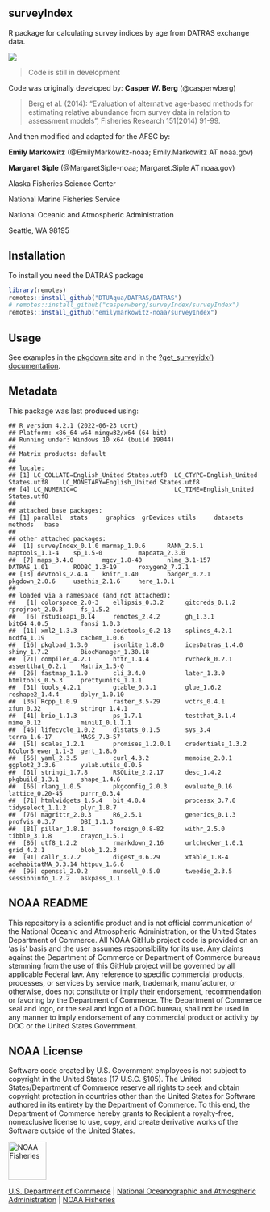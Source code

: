<!-- README.md is generated from README.Rmd. Please edit that file -->

## surveyIndex

R package for calculating survey indices by age from DATRAS exchange
data.

[![](https://img.shields.io/github/last-commit/EmilyMarkowitz-NOAA/surveyIndex.svg)](https://github.com/EmilyMarkowitz-NOAA/surveyIndex/commits/main)

> Code is still in development

Code was originally developed by: **Casper W. Berg** (@casperwberg)

> Berg et al. (2014): “Evaluation of alternative age-based methods for
> estimating relative abundance from survey data in relation to
> assessment models”, Fisheries Research 151(2014) 91-99.

And then modified and adapted for the AFSC by:

**Emily Markowitz** (@EmilyMarkowitz-noaa; Emily.Markowitz AT noaa.gov)

**Margaret Siple** (@MargaretSiple-noaa; Margaret.Siple AT noaa.gov)

Alaska Fisheries Science Center

National Marine Fisheries Service

National Oceanic and Atmospheric Administration

Seattle, WA 98195

## Installation

To install you need the DATRAS package

``` r
library(remotes)
remotes::install_github("DTUAqua/DATRAS/DATRAS")
# remotes::install_github("casperwberg/surveyIndex/surveyIndex")
remotes::install_github("emilymarkowitz-noaa/surveyIndex")
```

## Usage

See examples in the [pkgdown
site](https://EmilyMarkowitz-NOAA.github.io/surveyIndex/) and in the
[?get_surveyidx()
documentation](https://emilymarkowitz-noaa.github.io/surveyIndex/reference/get_surveyidx.html).

## Metadata

This package was last produced using:

    ## R version 4.2.1 (2022-06-23 ucrt)
    ## Platform: x86_64-w64-mingw32/x64 (64-bit)
    ## Running under: Windows 10 x64 (build 19044)
    ## 
    ## Matrix products: default
    ## 
    ## locale:
    ## [1] LC_COLLATE=English_United States.utf8  LC_CTYPE=English_United States.utf8    LC_MONETARY=English_United States.utf8
    ## [4] LC_NUMERIC=C                           LC_TIME=English_United States.utf8    
    ## 
    ## attached base packages:
    ## [1] parallel  stats     graphics  grDevices utils     datasets  methods   base     
    ## 
    ## other attached packages:
    ##  [1] surveyIndex_0.1.0 marmap_1.0.6      RANN_2.6.1        maptools_1.1-4    sp_1.5-0          mapdata_2.3.0    
    ##  [7] maps_3.4.0        mgcv_1.8-40       nlme_3.1-157      DATRAS_1.01       RODBC_1.3-19      roxygen2_7.2.1   
    ## [13] devtools_2.4.4    knitr_1.40        badger_0.2.1      pkgdown_2.0.6     usethis_2.1.6     here_1.0.1       
    ## 
    ## loaded via a namespace (and not attached):
    ##   [1] colorspace_2.0-3    ellipsis_0.3.2      gitcreds_0.1.2      rprojroot_2.0.3     fs_1.5.2           
    ##   [6] rstudioapi_0.14     remotes_2.4.2       gh_1.3.1            bit64_4.0.5         fansi_1.0.3        
    ##  [11] xml2_1.3.3          codetools_0.2-18    splines_4.2.1       ncdf4_1.19          cachem_1.0.6       
    ##  [16] pkgload_1.3.0       jsonlite_1.8.0      icesDatras_1.4.0    shiny_1.7.2         BiocManager_1.30.18
    ##  [21] compiler_4.2.1      httr_1.4.4          rvcheck_0.2.1       assertthat_0.2.1    Matrix_1.5-0       
    ##  [26] fastmap_1.1.0       cli_3.4.0           later_1.3.0         htmltools_0.5.3     prettyunits_1.1.1  
    ##  [31] tools_4.2.1         gtable_0.3.1        glue_1.6.2          reshape2_1.4.4      dplyr_1.0.10       
    ##  [36] Rcpp_1.0.9          raster_3.5-29       vctrs_0.4.1         xfun_0.32           stringr_1.4.1      
    ##  [41] brio_1.1.3          ps_1.7.1            testthat_3.1.4      mime_0.12           miniUI_0.1.1.1     
    ##  [46] lifecycle_1.0.2     dlstats_0.1.5       sys_3.4             terra_1.6-17        MASS_7.3-57        
    ##  [51] scales_1.2.1        promises_1.2.0.1    credentials_1.3.2   RColorBrewer_1.1-3  gert_1.8.0         
    ##  [56] yaml_2.3.5          curl_4.3.2          memoise_2.0.1       ggplot2_3.3.6       yulab.utils_0.0.5  
    ##  [61] stringi_1.7.8       RSQLite_2.2.17      desc_1.4.2          pkgbuild_1.3.1      shape_1.4.6        
    ##  [66] rlang_1.0.5         pkgconfig_2.0.3     evaluate_0.16       lattice_0.20-45     purrr_0.3.4        
    ##  [71] htmlwidgets_1.5.4   bit_4.0.4           processx_3.7.0      tidyselect_1.1.2    plyr_1.8.7         
    ##  [76] magrittr_2.0.3      R6_2.5.1            generics_0.1.3      profvis_0.3.7       DBI_1.1.3          
    ##  [81] pillar_1.8.1        foreign_0.8-82      withr_2.5.0         tibble_3.1.8        crayon_1.5.1       
    ##  [86] utf8_1.2.2          rmarkdown_2.16      urlchecker_1.0.1    grid_4.2.1          blob_1.2.3         
    ##  [91] callr_3.7.2         digest_0.6.29       xtable_1.8-4        adehabitatMA_0.3.14 httpuv_1.6.6       
    ##  [96] openssl_2.0.2       munsell_0.5.0       tweedie_2.3.5       sessioninfo_1.2.2   askpass_1.1

## NOAA README

This repository is a scientific product and is not official
communication of the National Oceanic and Atmospheric Administration, or
the United States Department of Commerce. All NOAA GitHub project code
is provided on an ‘as is’ basis and the user assumes responsibility for
its use. Any claims against the Department of Commerce or Department of
Commerce bureaus stemming from the use of this GitHub project will be
governed by all applicable Federal law. Any reference to specific
commercial products, processes, or services by service mark, trademark,
manufacturer, or otherwise, does not constitute or imply their
endorsement, recommendation or favoring by the Department of Commerce.
The Department of Commerce seal and logo, or the seal and logo of a DOC
bureau, shall not be used in any manner to imply endorsement of any
commercial product or activity by DOC or the United States Government.

## NOAA License

Software code created by U.S. Government employees is not subject to
copyright in the United States (17 U.S.C. §105). The United
States/Department of Commerce reserve all rights to seek and obtain
copyright protection in countries other than the United States for
Software authored in its entirety by the Department of Commerce. To this
end, the Department of Commerce hereby grants to Recipient a
royalty-free, nonexclusive license to use, copy, and create derivative
works of the Software outside of the United States.

<img src="https://raw.githubusercontent.com/nmfs-general-modeling-tools/nmfspalette/main/man/figures/noaa-fisheries-rgb-2line-horizontal-small.png" alt="NOAA Fisheries" height="75"/>

[U.S. Department of Commerce](https://www.commerce.gov/) \| [National
Oceanographic and Atmospheric Administration](https://www.noaa.gov) \|
[NOAA Fisheries](https://www.fisheries.noaa.gov/)
